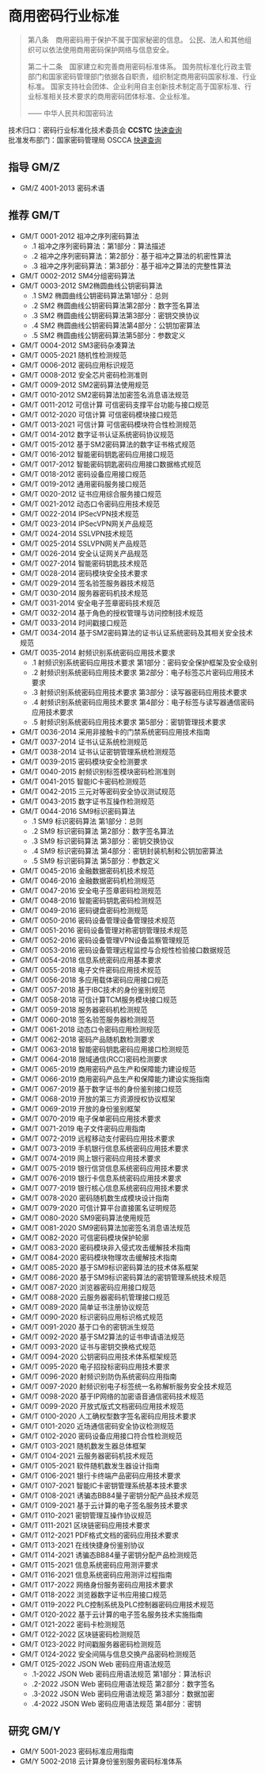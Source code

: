 # 商用密码行业标准

> 第八条　商用密码用于保护不属于国家秘密的信息。
> 公民、法人和其他组织可以依法使用商用密码保护网络与信息安全。
>
> 第二十二条　国家建立和完善商用密码标准体系。
> 国务院标准化行政主管部门和国家密码管理部门依据各自职责，组织制定商用密码国家标准、行业标准。
> 国家支持社会团体、企业利用自主创新技术制定高于国家标准、行业标准相关技术要求的商用密码团体标准、企业标准。
>
> —— 中华人民共和国密码法

技术归口：密码行业标准化技术委员会 **CCSTC** [快速查询](http://www.gmbz.org.cn/main/bzlb.html)  
批准发布部门：国家密码管理局 OSCCA [快速查询](https://www.oscca.gov.cn/app-zxfw/zxfw/bzgfcx.jsp)  

## 指导 GM/Z

- GM/Z 4001-2013 密码术语

## 推荐 GM/T

- GM/T 0001-2012 祖冲之序列密码算法
  - .1 祖冲之序列密码算法：第1部分：算法描述
  - .2 祖冲之序列密码算法：第2部分：基于祖冲之算法的机密性算法
  - .3 祖冲之序列密码算法：第3部分：基于祖冲之算法的完整性算法
- GM/T 0002-2012 SM4分组密码算法
- GM/T 0003-2012 SM2椭圆曲线公钥密码算法
  - .1 SM2 椭圆曲线公钥密码算法第1部分：总则
  - .2 SM2 椭圆曲线公钥密码算法第2部分：数字签名算法
  - .3 SM2 椭圆曲线公钥密码算法第3部分：密钥交换协议
  - .4 SM2 椭圆曲线公钥密码算法第4部分：公钥加密算法
  - .5 SM2 椭圆曲线公钥密码算法第5部分：参数定义
- GM/T 0004-2012 SM3密码杂凑算法
- GM/T 0005-2021 随机性检测规范
- GM/T 0006-2012 密码应用标识规范
- GM/T 0008-2012 安全芯片密码检测准则
- GM/T 0009-2012 SM2密码算法使用规范
- GM/T 0010-2012 SM2密码算法加密签名消息语法规范
- GM/T 0011-2012 可信计算 可信密码支撑平台功能与接口规范
- GM/T 0012-2020 可信计算 可信密码模块接口规范
- GM/T 0013-2021 可信计算 可信密码模块符合性检测规范
- GM/T 0014-2012 数字证书认证系统密码协议规范
- GM/T 0015-2012 基于SM2密码算法的数字证书格式规范
- GM/T 0016-2012 智能密码钥匙密码应用接口规范
- GM/T 0017-2012 智能密码钥匙密码应用接口数据格式规范
- GM/T 0018-2012 密码设备应用接口规范
- GM/T 0019-2012 通用密码服务接口规范
- GM/T 0020-2012 证书应用综合服务接口规范
- GM/T 0021-2012 动态口令密码应用技术规范
- GM/T 0022-2014 IPSecVPN技术规范
- GM/T 0023-2014 IPSecVPN网关产品规范
- GM/T 0024-2014 SSLVPN技术规范
- GM/T 0025-2014 SSLVPN网关产品规范
- GM/T 0026-2014 安全认证网关产品规范
- GM/T 0027-2014 智能密码钥匙技术规范
- GM/T 0028-2014 密码模块安全技术要求
- GM/T 0029-2014 签名验签服务器技术规范
- GM/T 0030-2014 服务器密码机技术规范
- GM/T 0031-2014 安全电子签章密码技术规范
- GM/T 0032-2014 基于角色的授权管理与访问控制技术规范
- GM/T 0033-2014 时间戳接口规范
- GM/T 0034-2014 基于SM2密码算法的证书认证系统密码及其相关安全技术规范
- GM/T 0035-2014 射频识别系统密码应用技术要求
  - .1 射频识别系统密码应用技术要求 第1部分：密码安全保护框架及安全级别
  - .2 射频识别系统密码应用技术要求 第2部分：电子标签芯片密码应用技术要求
  - .3 射频识别系统密码应用技术要求 第3部分：读写器密码应用技术要求
  - .4 射频识别系统密码应用技术要求 第4部分：电子标签与读写器通信密码应用技术要求
  - .5 射频识别系统密码应用技术要求 第5部分：密钥管理技术要求
- GM/T 0036-2014 采用非接触卡的门禁系统密码应用技术指南
- GM/T 0037-2014 证书认证系统检测规范
- GM/T 0038-2014 证书认证密钥管理系统检测规范
- GM/T 0039-2015 密码模块安全检测要求
- GM/T 0040-2015 射频识别标签模块密码检测准则
- GM/T 0041-2015 智能IC卡密码检测规范
- GM/T 0042-2015 三元对等密码安全协议测试规范
- GM/T 0043-2015 数字证书互操作检测规范
- GM/T 0044-2016 SM9标识密码算法
  - .1 SM9 标识密码算法 第1部分：总则
  - .2 SM9 标识密码算法 第2部分：数字签名算法
  - .3 SM9 标识密码算法 第3部分：密钥交换协议
  - .4 SM9 标识密码算法 第4部分：密钥封装机制和公钥加密算法
  - .5 SM9 标识密码算法 第5部分：参数定义
- GM/T 0045-2016 金融数据密码机技术规范
- GM/T 0046-2016 金融数据密码机检测规范
- GM/T 0047-2016 安全电子签章密码检测规范
- GM/T 0048-2016 智能密码钥匙密码检测规范
- GM/T 0049-2016 密码键盘密码检测规范
- GM/T 0050-2016 密码设备管理设备管理技术规范
- GM/T 0051-2016 密码设备管理对称密钥管理技术规范
- GM/T 0052-2016 密码设备管理VPN设备监察管理规范
- GM/T 0053-2016 密码设备管理远程监控与合规性检验接口数据规范
- GM/T 0054-2018 信息系统密码应用基本要求
- GM/T 0055-2018 电子文件密码应用技术规范
- GM/T 0056-2018 多应用载体密码应用接口规范
- GM/T 0057-2018 基于IBC技术的身份鉴别规范
- GM/T 0058-2018 可信计算TCM服务模块接口规范
- GM/T 0059-2018 服务器密码机检测规范
- GM/T 0060-2018 签名验签服务器检测规范
- GM/T 0061-2018 动态口令密码应用检测规范
- GM/T 0062-2018 密码产品随机数检测要求
- GM/T 0063-2018 智能密码钥匙密码应用接口检测规范
- GM/T 0064-2018 限域通信(RCC)密码检测要求
- GM/T 0065-2019 商用密码产品生产和保障能力建设规范
- GM/T 0066-2019 商用密码产品生产和保障能力建设实施指南
- GM/T 0067-2019 基于数字证书的身份鉴别接口规范
- GM/T 0068-2019 开放的第三方资源授权协议框架
- GM/T 0069-2019 开放的身份鉴别框架
- GM/T 0070-2019 电子保单密码应用技术要求
- GM/T 0071-2019 电子文件密码应用指南
- GM/T 0072-2019 远程移动支付密码应用技术要求
- GM/T 0073-2019 手机银行信息系统密码应用技术要求
- GM/T 0074-2019 网上银行密码应用技术要求
- GM/T 0075-2019 银行信贷信息系统密码应用技术要求
- GM/T 0076-2019 银行卡信息系统密码应用技术要求
- GM/T 0077-2019 银行核心信息系统密码应用技术要求
- GM/T 0078-2020 密码随机数生成模块设计指南
- GM/T 0079-2020 可信计算平台直接匿名证明规范
- GM/T 0080-2020 SM9密码算法使用规范
- GM/T 0081-2020 SM9密码算法加密签名消息语法规范
- GM/T 0082-2020 可信密码模块保护轮廓
- GM/T 0083-2020 密码模块非入侵式攻击缓解技术指南
- GM/T 0084-2020 密码模块物理攻击缓解技术指南
- GM/T 0085-2020 基于SM9标识密码算法的技术体系框架
- GM/T 0086-2020 基于SM9标识密码算法的密钥管理系统技术规范
- GM/T 0087-2020 浏览器密码应用接口规范
- GM/T 0088-2020 云服务器密码机管理接口规范
- GM/T 0089-2020 简单证书注册协议规范
- GM/T 0090-2020 标识密码应用标识格式规范
- GM/T 0091-2020 基于口令的密钥派生规范
- GM/T 0092-2020 基于SM2算法的证书申请语法规范
- GM/T 0093-2020 证书与密钥交换格式规范
- GM/T 0094-2020 公钥密码应用技术体系框架规范
- GM/T 0095-2020 电子招投标密码应用技术要求
- GM/T 0096-2020 射频识别防伪系统密码应用指南
- GM/T 0097-2020 射频识别电子标签统一名称解析服务安全技术规范
- GM/T 0098-2020 基于IP网络的加密语音通信密码技术规范
- GM/T 0099-2020 开放式版式文档密码应用技术规范
- GM/T 0100-2020 人工确权型数字签名密码应用技术要求
- GM/T 0101-2020 近场通信密码安全协议检测规范
- GM/T 0102-2020 密码设备应用接口符合性检测规范
- GM/T 0103-2021 随机数发生器总体框架
- GM/T 0104-2021 云服务器密码机技术规范
- GM/T 0105-2021 软件随机数发生器设计指南
- GM/T 0106-2021 银行卡终端产品密码应用技术要求
- GM/T 0107-2021 智能IC卡密钥管理系统基本技术要求
- GM/T 0108-2021 诱骗态BB84量子密钥分配产品技术规范
- GM/T 0109-2021 基于云计算的电子签名服务技术要求
- GM/T 0110-2021 密钥管理互操作协议规范
- GM/T 0111-2021 区块链密码应用技术要求
- GM/T 0112-2021 PDF格式文档的密码应用技术要求
- GM/T 0113-2021 在线快捷身份鉴别协议
- GM/T 0114-2021 诱骗态BB84量子密钥分配产品检测规范
- GM/T 0115-2021 信息系统密码应用测评要求
- GM/T 0116-2021 信息系统密码应用测评过程指南
- GM/T 0117-2022 网络身份服务密码应用技术要求
- GM/T 0118-2022 浏览器数字证书应用接口规范
- GM/T 0119-2022 PLC控制系统及PLC控制器密码应用技术规范
- GM/T 0120-2022 基于云计算的电子签名服务技术实施指南
- GM/T 0121-2022 密码卡检测规范
- GM/T 0122-2022 区块链密码检测规范
- GM/T 0123-2022 时间戳服务器密码检测规范
- GM/T 0124-2022 安全间隔与信息交换产品密码检测规范
- GM/T 0125-2022 JSON Web 密码应用语法规范
  - .1-2022 JSON Web 密码应用语法规范 第1部分：算法标识
  - .2-2022 JSON Web 密码应用语法规范 第2部分：数字签名
  - .3-2022 JSON Web 密码应用语法规范 第3部分：数据加密
  - .4-2022 JSON Web 密码应用语法规范 第4部分：密钥

## 研究 GM/Y

- GM/Y 5001-2023 密码标准应用指南
- GM/Y 5002-2018 云计算身份鉴别服务密码标准体系
